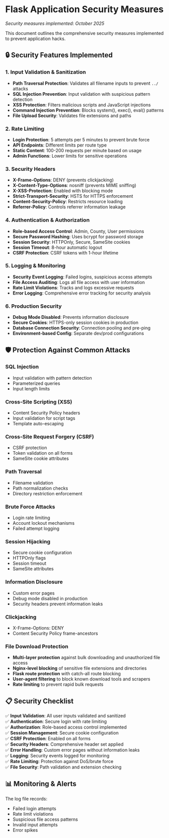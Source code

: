 # Flask Application Security Measures

*Security measures implemented: October 2025*  

This document outlines the comprehensive security measures implemented to prevent application hacks.

## 🔒 Security Features Implemented

### 1. **Input Validation & Sanitization**

- **Path Traversal Protection**: Validates all filename inputs to prevent `../` attacks
- **SQL Injection Prevention**: Input validation with suspicious pattern detection  
- **XSS Protection**: Filters malicious scripts and JavaScript injections
- **Command Injection Prevention**: Blocks system(), exec(), eval() patterns
- **File Upload Security**: Validates file extensions and paths

### 2. **Rate Limiting**

- **Login Protection**: 5 attempts per 5 minutes to prevent brute force
- **API Endpoints**: Different limits per route type
- **Static Content**: 100-200 requests per minute based on usage
- **Admin Functions**: Lower limits for sensitive operations

### 3. **Security Headers**

- **X-Frame-Options**: DENY (prevents clickjacking)
- **X-Content-Type-Options**: nosniff (prevents MIME sniffing)
- **X-XSS-Protection**: Enabled with blocking mode
- **Strict-Transport-Security**: HSTS for HTTPS enforcement
- **Content-Security-Policy**: Restricts resource loading
- **Referrer-Policy**: Controls referrer information leakage

### 4. **Authentication & Authorization**

- **Role-based Access Control**: Admin, County, User permissions
- **Secure Password Hashing**: Uses bcrypt for password storage
- **Session Security**: HTTPOnly, Secure, SameSite cookies
- **Session Timeout**: 8-hour automatic logout
- **CSRF Protection**: CSRF tokens with 1-hour lifetime

### 5. **Logging & Monitoring**

- **Security Event Logging**: Failed logins, suspicious access attempts
- **File Access Auditing**: Logs all file access with user information
- **Rate Limit Violations**: Tracks and logs excessive requests
- **Error Logging**: Comprehensive error tracking for security analysis

### 6. **Production Security**

- **Debug Mode Disabled**: Prevents information disclosure
- **Secure Cookies**: HTTPS-only session cookies in production
- **Database Connection Security**: Connection pooling and pre-ping
- **Environment-based Config**: Separate dev/prod configurations

## 🛡️ Protection Against Common Attacks

### **SQL Injection**

- Input validation with pattern detection
- Parameterized queries
- Input length limits

### **Cross-Site Scripting (XSS)**

- Content Security Policy headers
- Input validation for script tags
- Template auto-escaping

### **Cross-Site Request Forgery (CSRF)**

- CSRF protection
- Token validation on all forms
- SameSite cookie attributes

### **Path Traversal**

- Filename validation
- Path normalization checks
- Directory restriction enforcement

### **Brute Force Attacks**

- Login rate limiting
- Account lockout mechanisms
- Failed attempt logging

### **Session Hijacking**

- Secure cookie configuration
- HTTPOnly flags
- Session timeout
- SameSite attributes

### **Information Disclosure**

- Custom error pages
- Debug mode disabled in production
- Security headers prevent information leaks

### **Clickjacking**

- X-Frame-Options: DENY
- Content Security Policy frame-ancestors

### **File Download Protection**

- **Multi-layer protection** against bulk downloading and unauthorized file access
- **Nginx-level blocking** of sensitive file extensions and directories
- **Flask route protection** with catch-all route blocking
- **User-agent filtering** to block known download tools and scrapers
- **Rate limiting** to prevent rapid bulk requests

## 📋 Security Checklist

✅ **Input Validation**: All user inputs validated and sanitized  
✅ **Authentication**: Secure login with rate limiting  
✅ **Authorization**: Role-based access control implemented  
✅ **Session Management**: Secure cookie configuration  
✅ **CSRF Protection**: Enabled on all forms  
✅ **Security Headers**: Comprehensive header set applied  
✅ **Error Handling**: Custom error pages without information leaks  
✅ **Logging**: Security events logged for monitoring  
✅ **Rate Limiting**: Protection against DoS/brute force  
✅ **File Security**: Path validation and extension checking  


## 📊 Monitoring & Alerts

The log file records:

- Failed login attempts
- Rate limit violations
- Suspicious file access patterns
- Invalid input attempts
- Error spikes

